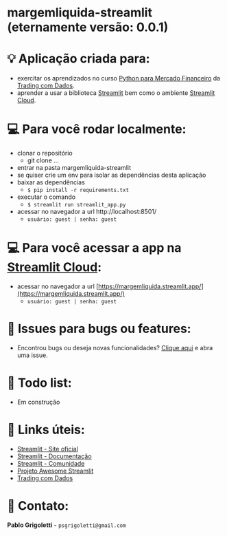 # margemliquida-streamlit (eternamente versão: 0.0.1)

# :bulb: Aplicação criada para:
- exercitar os aprendizados no curso [Python para Mercado Financeiro](https://hotmart.com/pt-br/marketplace/produtos/python-para-mercado-financeiro/) da [Trading com Dados](https://tradingcomdados.com/).
- aprender a usar a biblioteca [Streamlit](https://streamlit.io/) bem como o ambiente [Streamlit Cloud](https://streamlit.io/cloud).

# :computer: Para você rodar localmente:

- clonar o repositório
  - git clone ... 
- entrar na pasta margemliquida-streamlit
- se quiser crie um env para isolar as dependências desta aplicação
- baixar as dependências
  - ```$ pip install -r requirements.txt ```
- executar o comando
  - ```$ streamlit run streamlit_app.py```
- acessar no navegador a url http://localhost:8501/
  - ```usuário: guest | senha: guest```

# :computer: Para você acessar a app na [Streamlit Cloud](https://streamlit.io/cloud):
- acessar no navegador a url [https://margemliquida.streamlit.app/](https://margemliquida.streamlit.app/)
  - ```usuário: guest | senha: guest```

# :bug: Issues para bugs ou features:
- Encontrou bugs ou deseja novas funcionalidades? [Clique aqui](https://github.com/psgrigoletti/margemliquida-streamlit/issues/new) e abra uma issue.

# :construction: Todo list:
- Em construção

# :pill: Links úteis:
- [Streamlit - Site oficial](http://streamlit.io) 
- [Streamlit - Documentação](http://docs.streamlit.io) 
- [Streamlit - Comunidade](http://discuss.streamlit.io) 
- [Projeto Awesome Streamlit](http://awesome-streamlit.org)
- [Trading com Dados](https://www.tradingcomdados.com.br/)

# :email: Contato:
**Pablo Grigoletti** - ```psgrigoletti@gmail.com```
